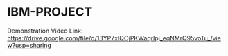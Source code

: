 # IBM-PROJECT
Demonstration Video Link: https://drive.google.com/file/d/13YP7xIQOjPKWaqrlpj_eqNMrQ95voTu_/view?usp=sharing
